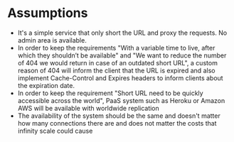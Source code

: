 # Assumptions

- It's a simple service that only short the URL and proxy the requests. No admin area is available.
- In order to keep the requirements "With a variable time to live, after which they shouldn’t be available" and "We want to reduce the number of 404 we would return in case of an outdated short URL", a custom reason of 404 will inform the client that the URL is expired and also implement Cache-Control and Expires headers to inform clients about the expiration date.
- In order to keep the requirement "Short URL need to be quickly accessible across the world", PaaS system such as Heroku or Amazon AWS will be available with worldwide replication
- The availability of the system should be the same and doesn't matter how many connections there are and does not matter the costs that infinity scale could cause